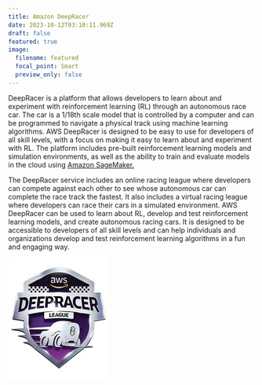 ```yaml
---
title: Amazon DeepRacer
date: 2023-10-12T03:10:11.969Z
draft: false
featured: true
image:
  filename: featured
  focal_point: Smart
  preview_only: false
---
```

<!--StartFragment-->

DeepRacer is a platform that allows developers to learn about and experiment with reinforcement learning (RL) through an autonomous race car. The car is a 1/18th scale model that is controlled by a computer and can be programmed to navigate a physical track using machine learning algorithms. AWS DeepRacer is designed to be easy to use for developers of all skill levels, with a focus on making it easy to learn about and experiment with RL. The platform includes pre-built reinforcement learning models and simulation environments, as well as the ability to train and evaluate models in the cloud using [Amazon SageMaker.](https://www.geeksforgeeks.org/what-is-sagemaker-in-aws/)

The DeepRacer service includes an online racing league where developers can compete against each other to see whose autonomous car can complete the race track the fastest. It also includes a virtual racing league where developers can race their cars in a simulated environment. AWS DeepRacer can be used to learn about RL, develop and test reinforcement learning models, and create autonomous racing cars. It is designed to be accessible to developers of all skill levels and can help individuals and organizations develop and test reinforcement learning algorithms in a fun and engaging way.

<!--EndFragment-->

![](deepracer.jpg)